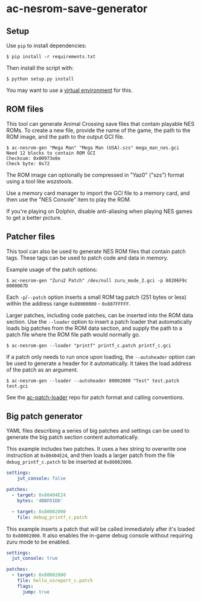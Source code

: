 # ac-nesrom-save-generator

## Setup

Use `pip` to install dependencies:

```
$ pip install -r requirements.txt
```

Then install the script with:

```
$ python setup.py install
```

You may want to use a [virtual environment](https://virtualenv.pypa.io/en/stable/) for this.

## ROM files

This tool can generate Animal Crossing save files that contain playable NES ROMs.
To create a new file, provide the name of the game, the path to the ROM image, and the path
to the output GCI file.

    $ ac-nesrom-gen "Mega Man" "Mega Man (USA).szs" mega_man_nes.gci
    Need 12 blocks to contain ROM GCI
    Checksum: 0x00973e8e
    Check byte: 0x72

The ROM image can optionally be compressed in "Yaz0" ("szs") format using a tool
like wszstools.

Use a memory card manager to import the GCI file to a memory card, and then use
the "NES Console" item to play the ROM.

If you're playing on Dolphin, disable anti-aliasing when playing NES games to
get a better picture.

## Patcher files

This tool can also be used to generate NES ROM files that contain patch tags. These
tags can be used to patch code and data in memory.

Example usage of the patch options:

    $ ac-nesrom-gen "Zuru2 Patch" /dev/null zuru_mode_2.gci -p 80206F9c 0000007D

Each `-p`/`--patch` option inserts a small ROM tag patch (251 bytes or less) within
the address range `0x80000000` - `0x807FFFFF`.

Larger patches, including code patches, can be inserted into the ROM data section.
Use the `--loader` option to insert a patch loader that automatically loads big patches
from the ROM data section, and supply the path to a patch file where the ROM file path
would normally go.

    $ ac-nesrom-gen --loader "printf" printf_c.patch printf_c.gci

If a patch only needs to run once upon loading, the `--autoheader` option
can be used to generate a header for it automatically. It takes the load address
of the patch as an argument.

    $ ac-nesrom-gen --loader --autoheader 80002000 "Test" test.patch test.gci

See the [ac-patch-loader](https://github.com/jamchamb/ac-patch-loader) repo
for patch format and calling conventions.

## Big patch generator

YAML files describing a series of big patches and settings can be used to generate
the big patch section content automatically.

This example includes two patches. It uses a hex string to overwrite one instruction
at `0x80404E24`, and then loads a larger patch from the file `debug_printf_c.patch`
to be inserted at `0x80002000`.

```yaml
settings:
    jut_console: false

patches:
  - target: 0x80404E24
    bytes: '4BBFD1DD'

  - target: 0x80002000
    file: debug_printf_c.patch
```

This example inserts a patch that will be called immediately after
it's loaded to `0x80002000`. It also enables the in-game debug console
without requiring zuru mode to be enabled.

```yaml
settings:
  jut_console: true

patches:
  - target: 0x80002000
    file: hello_osreport_c.patch
    flags:
      jump: true
```
